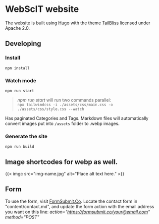 # WebScIT website

The website is built using [Hugo](https://gohugo.io/) with the theme [TailBliss](https://github.com/nusserstudios/tailbliss) licensed under Apache 2.0.

## Developing

### Install

`npm install`

### Watch mode

`npm run start`

> *npm run start* will run two commands parallel:  
> `npx tailwindcss -i ./assets/css/main.css -o ./assets/css/style.css --watch`

Has paginated Categories and Tags. Markdown files will automatically convert images put into `/assets` folder to .webp images. 

### Generate the site

`npm run build`

## Image shortcodes for webp as well.

{{< imgc src="img-name.jpg" alt="Place alt text here." >}}

## Form

To use the form, visit [FormSubmit.Co](https://formsubmit.co/). Locate the contact form in "content/contact.md", and update the form action with the email address you want on this line: *action="https://formsubmit.co/your@email.com" method="POST"*
